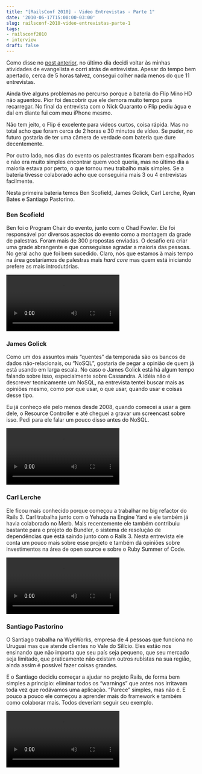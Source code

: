 ```yaml
---
title: "[RailsConf 2010] - Video Entrevistas - Parte 1"
date: '2010-06-17T15:00:00-03:00'
slug: railsconf-2010-video-entrevistas-parte-1
tags:
- railsconf2010
- interview
draft: false
---
```


Como disse no [post anterior](/2010/06/17/railsconf-2010-viagem-e-evento), no último dia decidi voltar às minhas atividades de evangelista e corri atrás de entrevistas. Apesar do tempo bem apertado, cerca de 5 horas talvez, consegui colher nada menos do que 11 entrevistas.

Ainda tive alguns problemas no percurso porque a bateria do Flip Mino HD não aguentou. Pior foi descobrir que ele demora muito tempo para recarregar. No final da entrevista com o Nick Quaranto o Flip pediu água e daí em diante fui com meu iPhone mesmo.

Não tem jeito, o Flip é excelente para vídeos curtos, coisa rápida. Mas no total acho que foram cerca de 2 horas e 30 minutos de vídeo. Se puder, no futuro gostaria de ter uma câmera de verdade com bateria que dure decentemente.

Por outro lado, nos dias do evento os palestrantes ficaram bem espalhados e não era muito simples encontrar quem você queria, mas no último dia a maioria estava por perto, o que tornou meu trabalho mais simples. Se a bateria tivesse colaborado acho que conseguiria mais 3 ou 4 entrevistas facilmente.

Nesta primeira bateria temos Ben Scofield, James Golick, Carl Lerche, Ryan Bates e Santiago Pastorino.


### Ben Scofield

Ben foi o Program Chair do evento, junto com o Chad Fowler. Ele foi responsável por diversos aspectos do evento como a montagem da grade de palestras. Foram mais de 300 propostas enviadas. O desafio era criar uma grade abrangente e que conseguisse agradar a maioria das pessoas. No geral acho que foi bem sucedido. Claro, nós que estamos à mais tempo na área gostaríamos de palestras mais _hard core_ mas quem está iniciando prefere as mais introdutórias.

<video controls>
<source src="https://s3.us-east-2.amazonaws.com/blip.tv/Akitaonrails-RailsConf2010BenScofield277.m4v.mp4">
Your browser does not support the video tag. [Direct Link](https://s3.us-east-2.amazonaws.com/blip.tv/Akitaonrails-RailsConf2010BenScofield277.m4v.mp4)
</source></video>

### James Golick

Como um dos assuntos mais “quentes” da temporada são os bancos de dados não-relacionais, ou “NoSQL”, gostaria de pegar a opinião de quem já está usando em larga escala. No caso o James Golick está há algum tempo falando sobre isso, especialmente sobre Cassandra. A idéia não é descrever tecnicamente um NoSQL, na entrevista tentei buscar mais as opiniões mesmo, como por que usar, o que usar, quando usar e coisas desse tipo.

Eu já conheço ele pelo menos desde 2008, quando comecei a usar a gem dele, o Resource Controller e até cheguei a gravar um screencast sobre isso. Pedi para ele falar um pouco disso antes do NoSQL.

<video controls>
<source src="https://s3.us-east-2.amazonaws.com/blip.tv/Akitaonrails-RailsConf2010JamesGolick616.m4v.mp4">
Your browser does not support the video tag. [Direct Link](https://s3.us-east-2.amazonaws.com/blip.tv/Akitaonrails-RailsConf2010JamesGolick616.m4v.mp4)
</source></video>

### Carl Lerche

Ele ficou mais conhecido porque começou a trabalhar no big refactor do Rails 3. Carl trabalha junto com o Yehuda na Engine Yard e ele também já havia colaborado no Merb. Mais recentemente ele também contribuiu bastante para o projeto do Bundler, o sistema de resolução de dependências que está saindo junto com o Rails 3. Nesta entrevista ele conta um pouco mais sobre esse projeto e também dá opiniões sobre investimentos na área de open source e sobre o Ruby Summer of Code.

<video controls>
<source src="https://s3.us-east-2.amazonaws.com/blip.tv/Akitaonrails-RailsConf2010CarlLerche444.mp4">
Your browser does not support the video tag. [Direct Link](https://s3.us-east-2.amazonaws.com/blip.tv/Akitaonrails-RailsConf2010CarlLerche444.mp4)
</source></video>

### Santiago Pastorino

O Santiago trabalha na WyeWorks, empresa de 4 pessoas que funciona no Uruguai mas que atende clientes no Vale do Silício. Eles estão nos ensinando que não importa que seu país seja pequeno, que seu mercado seja limitado, que praticamente não existam outros rubistas na sua região, ainda assim é possível fazer coisas grandes.

E o Santiago decidiu começar a ajudar no projeto Rails, de forma bem simples a princípio: eliminar todos os “warnings” que antes nos irritavam toda vez que rodávamos uma aplicação. “Parece” simples, mas não é. E pouco a pouco ele começou a aprender mais do framework e também como colaborar mais. Todos deveriam seguir seu exemplo.

<video controls>
<source src="https://s3.us-east-2.amazonaws.com/blip.tv/Akitaonrails-RailsConf2010SantiagoPastorino331.mp4">
Your browser does not support the video tag. [Direct Link](https://s3.us-east-2.amazonaws.com/blip.tv/Akitaonrails-RailsConf2010SantiagoPastorino331.mp4)
</source></video>
